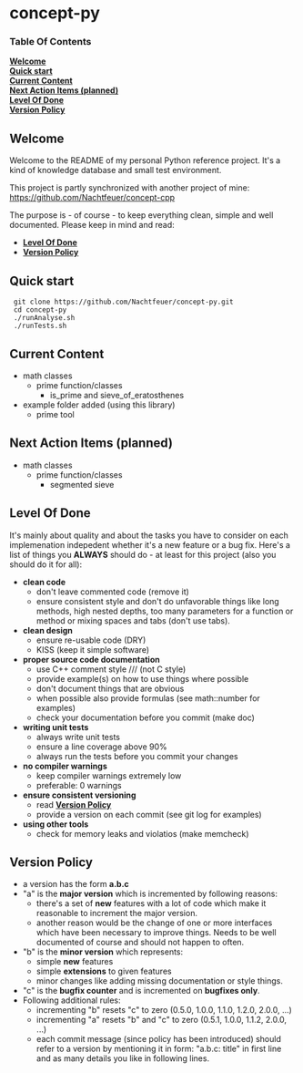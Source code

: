 # concept-py

### Table Of Contents
[**Welcome**](#welcome)  
[**Quick start**](#quick-start)  
[**Current Content**](#current-content)  
[**Next Action Items (planned)**](#next-action-items-planned)  
[**Level Of Done**](#level-of-done)  
[**Version Policy**](#version-policy)  

Welcome
-------
Welcome to the README of my personal Python reference project.
It's a kind of knowledge database and small test environment.

This project is partly synchronized with another project
of mine: https://github.com/Nachtfeuer/concept-cpp

The purpose is - of course - to keep everything clean, simple and
well documented. Please keep in mind and read:

 - [**Level Of Done**](#level-of-done)
 - [**Version Policy**](#version-policy)


Quick start
-----------
```
 git clone https://github.com/Nachtfeuer/concept-py.git
 cd concept-py
 ./runAnalyse.sh
 ./runTests.sh
```

Current Content
---------------
 - math classes
   - prime function/classes
     - is_prime and sieve_of_eratosthenes
 - example folder added (using this library)
   - prime tool


Next Action Items (planned)
---------------------------
 - math classes
   - prime function/classes
     - segmented sieve


Level Of Done
-------------
It's mainly about quality and about the tasks you have to consider on each implemenation
indepedent whether it's a new feature or a bug fix. Here's a list of things you <b>ALWAYS</b>
should do - at least for this project (also you should do it for all):

 - <b>clean code</b>
   - don't leave commented code (remove it)
   - ensure consistent style and don't do unfavorable things like long methods, high nested depths,
     too many parameters for a function or method or mixing spaces and tabs (don't use tabs).
 - <b>clean design</b>
   - ensure re-usable code (DRY)
   - KISS (keep it simple software)
 - <b>proper source code documentation</b>
   - use C++ comment style /// (not C style)
   - provide example(s) on how to use things where possible
   - don't document things that are obvious
   - when possible also provide formulas (see math::number for examples)
   - check your documentation before you commit (make doc)
 - <b>writing unit tests</b>
   - always write unit tests
   - ensure a line coverage above 90%
   - always run the tests before you commit your changes
 - <b>no compiler warnings</b>
   - keep compiler warnings extremely low
   - preferable: 0 warnings
 - <b>ensure consistent versioning</b>
   - read [**Version Policy**](#version-policy)
   - provide a version on each commit (see git log for examples)
 - <b>using other tools</b>
   - check for memory leaks and violatios (make memcheck)


Version Policy
--------------
 - a version has the form **a.b.c**
 - "a" is the **major version** which is incremented by following reasons:
   - there's a set of **new** features with a lot of code which make it reasonable
     to increment the major version.
   - another reason would be the change of one or more interfaces which have been
     necessary to improve things. Needs to be well documented of course and
     should not happen to often.
 - "b" is the **minor version** which represents:
   - simple **new** features
   - simple **extensions** to given features
   - minor changes like adding missing documentation or style things.
 - "c" is the **bugfix counter** and is incremented on **bugfixes only**.
 - Following additional rules:
   - incrementing "b" resets "c" to zero (0.5.0, 1.0.0, 1.1.0, 1.2.0, 2.0.0, ...)
   - incrementing "a" resets "b" and "c" to zero (0.5.1, 1.0.0, 1.1.2, 2.0.0, ...)
   - each commit message (since policy has been introduced) should refer
     to a version by mentioning it in form: "a.b.c: title" in first line and
     as many details you like in following lines.

